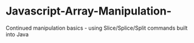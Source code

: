 # Javascript-Array-Manipulation-
Continued manipulation basics - using Slice/Splice/Split commands built into Java

